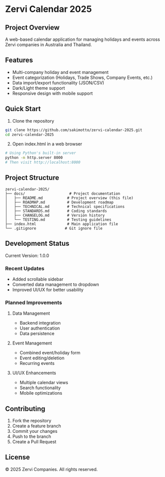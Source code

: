 
# Zervi Calendar 2025

## Project Overview
A web-based calendar application for managing holidays and events across Zervi companies in Australia and Thailand.

## Features
- Multi-company holiday and event management
- Event categorization (Holidays, Trade Shows, Company Events, etc.)
- Data import/export functionality (JSON/CSV)
- Dark/Light theme support
- Responsive design with mobile support

## Quick Start
1. Clone the repository
```bash
git clone https://github.com/sakimotto/zervi-calendar-2025.git
cd zervi-calendar-2025
```

2. Open index.html in a web browser
```bash
# Using Python's built-in server
python -m http.server 8000
# Then visit http://localhost:8000
```

## Project Structure
```
zervi-calendar-2025/
├── docs/                    # Project documentation
│   ├── README.md           # Project overview (this file)
│   ├── ROADMAP.md          # Development roadmap
│   ├── TECHNICAL.md        # Technical specifications
│   ├── STANDARDS.md        # Coding standards
│   ├── CHANGELOG.md        # Version history
│   └── TESTING.md          # Testing guidelines
├── index.html              # Main application file
└── .gitignore             # Git ignore file
```

## Development Status
Current Version: 1.0.0

### Recent Updates
- Added scrollable sidebar
- Converted data management to dropdown
- Improved UI/UX for better usability

### Planned Improvements
1. Data Management
   - Backend integration
   - User authentication
   - Data persistence

2. Event Management
   - Combined event/holiday form
   - Event editing/deletion
   - Recurring events

3. UI/UX Enhancements
   - Multiple calendar views
   - Search functionality
   - Mobile optimizations

## Contributing
1. Fork the repository
2. Create a feature branch
3. Commit your changes
4. Push to the branch
5. Create a Pull Request

## License
© 2025 Zervi Companies. All rights reserved.
